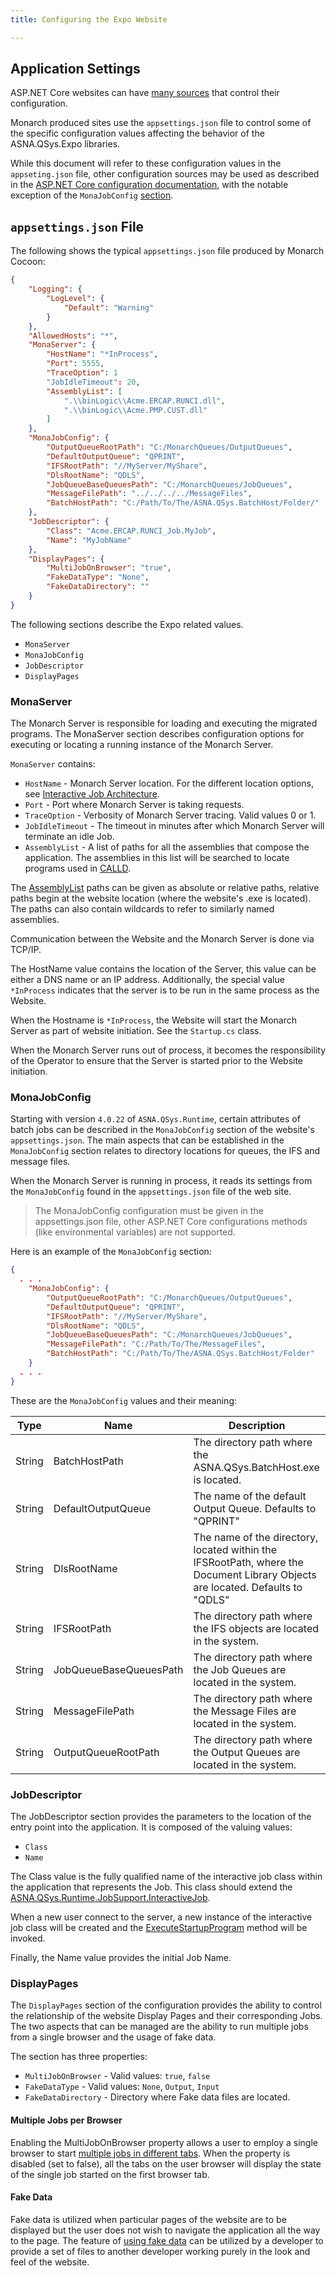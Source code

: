 ```yaml
---
title: Configuring the Expo Website

---
```


## Application Settings

ASP.NET Core websites can have [many sources](https://docs.microsoft.com/en-us/aspnet/core/fundamentals/configuration) that control their configuration. 

Monarch produced sites use the `appsettings.json` file to control some of the specific configuration values affecting the behavior of the ASNA.QSys.Expo libraries.

While this document will refer to these configuration values in the `appseting.json` file, other configuration sources may be used as described in the [ASP.NET Core configuration documentation](https://docs.microsoft.com/en-us/aspnet/core/fundamentals/configuration), with the notable exception of the `MonaJobConfig` [section](#monajobconfig).


## `appsettings.json` File
The following shows the typical `appsettings.json`  file produced by Monarch Cocoon:

```json
{
    "Logging": {
        "LogLevel": {
            "Default": "Warning"
        }
    },
    "AllowedHosts": "*",
    "MonaServer": {
        "HostName": "*InProcess",
        "Port": 5555,
        "TraceOption": 1
        "JobIdleTimeout": 20,
        "AssemblyList": [
            ".\\binLogic\\Acme.ERCAP.RUNCI.dll",
            ".\\binLogic\\Acme.PMP.CUST.dll"
        ]
    },
    "MonaJobConfig": {
        "OutputQueueRootPath": "C:/MonarchQueues/OutputQueues",
        "DefaultOutputQueue": "QPRINT",
        "IFSRootPath": "//MyServer/MyShare",
        "DlsRootName": "QDLS",
        "JobQueueBaseQueuesPath": "C:/MonarchQueues/JobQueues",
        "MessageFilePath": "../../../../MessageFiles",
        "BatchHostPath": "C:/Path/To/The/ASNA.QSys.BatchHost/Folder/"
    },
    "JobDescriptor": {
        "Class": "Acme.ERCAP.RUNCI_Job.MyJob",
        "Name": "MyJobName"
    },
    "DisplayPages": {
        "MultiJobOnBrowser": "true",
        "FakeDataType": "None",
        "FakeDataDirectory": ""
    }
}
```
The following sections describe the Expo related values.
 - `MonaServer`
 - `MonaJobConfig`
 - `JobDescriptor`
 - `DisplayPages` 

### MonaServer
The Monarch Server is responsible for loading and executing the migrated programs. The MonaServer section describes configuration options for executing
or locating a running instance of the Monarch Server.

`MonaServer` contains:
 - `HostName` - Monarch Server location. For the different location options, see [Interactive Job Architecture](/concepts/architecture/application-architecture.html#interactive-job-architecture).
 - `Port` - Port where Monarch Server is taking requests.
 - `TraceOption` - Verbosity of Monarch Server tracing. Valid values 0 or 1.
 - `JobIdleTimeout` - The timeout in minutes after which Monarch Server will terminate an idle Job.
 - `AssemblyList` - A list of paths for all the assemblies that compose the application. The assemblies in this list will be searched to locate programs used in [CALLD](/concepts/program-structure/qsys-program.html#calling-programs-and-procedures).

 The [AssemblyList](/manuals/programming/programs-and-procedures/call-program.html#assembly-list) paths can be given as absolute or relative paths, relative paths begin at the website location (where the website's .exe is located). The paths can also contain wildcards to refer to similarly named assemblies. 

Communication between the Website and the Monarch Server is done via TCP/IP. 

The HostName value contains the location of the Server, this value can be either a DNS name or an IP address. Additionally, the special value `*InProcess` indicates that the server is to be run in the same process as the Website.

When the Hostname is `*InProcess`, the Website will start the Monarch Server as part of website initiation. See the `Startup.cs` class.  

When the Monarch Server runs out of process, it becomes the responsibility of the Operator to ensure that the Server is started prior to the Website initiation.

### MonaJobConfig
Starting with version `4.0.22` of `ASNA.QSys.Runtime`, certain attributes of batch jobs can be described in the `MonaJobConfig` section of the website's `appsettings.json`. The main aspects that can be established in the `MonaJobConfig` section relates to directory locations for queues, the IFS and message files.

When the Monarch Server is running in process, it reads its settings from the `MonaJobConfig` found in the `appsettings.json` file of the web site. 

> The MonaJobConfig configuration must be given in the appsettings.json file, other ASP.NET Core configurations methods (like environmental variables) are not supported.

Here is an example of the `MonaJobConfig` section:
```json
{
  . . .
    "MonaJobConfig": {
        "OutputQueueRootPath": "C:/MonarchQueues/OutputQueues",
        "DefaultOutputQueue": "QPRINT",
        "IFSRootPath": "//MyServer/MyShare",
        "DlsRootName": "QDLS",
        "JobQueueBaseQueuesPath": "C:/MonarchQueues/JobQueues",
        "MessageFilePath": "C:/Path/To/The/MessageFiles",
        "BatchHostPath": "C:/Path/To/The/ASNA.QSys.BatchHost/Folder"
    }
  . . .
}
```

These are the `MonaJobConfig` values and their meaning:

| Type | Name | Description 
| ---  | ---  | --- 
| String | BatchHostPath | The directory path where the ASNA.QSys.BatchHost.exe is located. | 
| String | DefaultOutputQueue | The name of the default Output Queue. Defaults to "QPRINT" | 
| String | DlsRootName | The name of the directory, located within the IFSRootPath, where the Document Library Objects are located. Defaults to "QDLS" | 
| String | IFSRootPath | The directory path where the IFS objects are located in the system. | 
| String | JobQueueBaseQueuesPath | The directory path where the Job Queues are located in the system. | 
| String | MessageFilePath | The directory path where the Message Files are located in the system. | 
| String | OutputQueueRootPath | The directory path where the Output Queues are located in the system. | 


### JobDescriptor
The JobDescriptor section provides the parameters to the location of the entry point into the application.  It is composed of the valuing values:
 - `Class`
 - `Name`

The Class value is the fully qualified name of the interactive job class within the
application that represents the Job. This class should extend the [ASNA.QSys.Runtime.JobSupport.InteractiveJob](/reference/runtime/qsys-runtime-job-support/interactive-job.html). 

When a new user connect to the server, a new instance of the interactive job class will be
created and the [ExecuteStartupProgram](/reference/runtime/qsys-runtime-job-support/interactive-job.html)
method will be invoked.

Finally, the Name value provides the initial Job Name.  

### DisplayPages
The `DisplayPages` section of the configuration provides the ability to control the relationship of the website Display Pages and their corresponding Jobs. The two aspects that can be managed are the ability to run multiple jobs from a single browser and the usage of fake data.  

The section has three properties:
 - `MultiJobOnBrowser` - Valid values: `true`, `false`
 - `FakeDataType` - Valid values: `None`, `Output`, `Input`
 - `FakeDataDirectory` - Directory where Fake data files are located.

#### Multiple Jobs per Browser
Enabling the MultiJobOnBrowser property allows a user to employ a single browser to start [multiple jobs in different tabs](multiple-jobs-one-browser.html).  When the property is disabled (set to false), all the tabs on the user browser will display the state of the single job started on the first browser tab.

#### Fake Data
Fake data is utilized when particular pages of the website are to be displayed but the user does not wish to navigate the application all the way to the page.  The feature of [using fake data](using-fake-data.html) can be utilized by a developer to provide a set of files to another developer working purely in the look and feel of the website.



